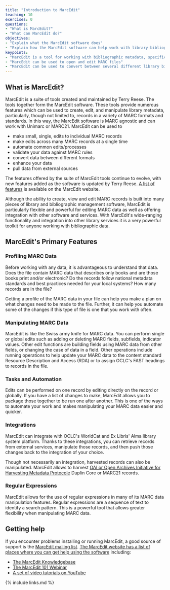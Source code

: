 ```yaml
---
title: "Introduction to MarcEdit"
teaching: 10
exercises: 0
questions:
- "What is MarcEdit?"
- "What can MarcEdit do?"
objectives:
- "Explain what the MarcEdit software does"
- "Explain how the MarcEdit software can help work with library bibliographic data and library MARC files"
keypoints:
- "MarcEdit is a tool for working with bibliographic metadata, specifically in the MARC format"
- "MarcEdit can be used to open and edit MARC files"
- "MarcEdit can be used to convert between several different library bibliographic metadata formats, including different expressions of MARC such as MARCXML and Mnemonic MARC"
---
```

## What is MarcEdit?

MarcEdit is a suite of tools created and maintained by Terry Reese. The tools together form the MarcEdit software. These tools provide numerous features which can be used to create, edit, and manipulate library metadata, particularly, though not limited to, records in a variety of MARC formats and standards. In this way, the MarcEdit software is MARC agnostic and can work with Unimarc or MARC21. MarcEdit can be used to

* make small, single, edits to individual MARC records
* make edits across many MARC records at a single time
* automate common edits/processes
* validate your data against MARC rules
* convert data between different formats
* enhance your data
* pull data from external sources

The features offered by the suite of MarcEdit tools continue to evolve, with new features added as the software is updated by Terry Reese. [A list of features](https://marcedit.reeset.net/features) is available on the MarcEdit website.

Although the ability to create, view and edit MARC records is built into many pieces of library and bibliographic management software, MarcEdit is particularly flexible and powerful for editing MARC data as well as offering integration with other software and services. With MarcEdit's wide-ranging functionality and integration into other library services it is a very powerful toolkit for anyone working with bibliographic data.

## MarcEdit's Primary Features

### Profiling MARC Data
Before working with any data, it is advantageous to understand that data. Does the file contain MARC data that describes only books and are those books print and/or electronic? Do the records follow national metadata standards and best practices needed for your local systems? How many records are in the file?

Getting a profile of the MARC data in your file can help you make a plan on what changes need to be made to the file. Further, it can help you automate some of the changes if this type of file is one that you work with often.

### Manipulating MARC Data
MarcEdit is like the Swiss army knife for MARC data. You can perform single or global edits such as adding or deleting MARC fields, subfields, indicator values. Other edit functions are building fields using MARC data from other fields, or changing the case of data in a field. Other operations include running operations to help update your MARC data to the content standard Resource Description and Access (RDA) or to assign OCLC's FAST headings to records in the file.

### Tasks and Automation
Edits can be performed on one record by editing directly on the record or globally. If you have a list of changes to make, MarcEdit allows you to package those together to be run one after another. This is one of the ways to automate your work and makes manipulating your MARC data easier and quicker.

### Integrations
MarcEdit can integrate with OCLC's WorldCat and Ex Libris' Alma library system platform. Thanks to these integrations, you can retrieve records from external services, manipulate those records, and then push those changes back to the integration of your choice.

Though not necessarily an integration, harvested records can also be manipulated. MarcEdit allows to harvest [OAI or Open Archives Initiative for Harvesting Metadata Protocole](https://www.openarchives.org/pmh/) Duplin Core or MARC21 records.

### Regular Expressions
MarcEdit allows for the use of regular expressions in many of its MARC data manipulation features. Regular expressions are a sequence of text to identify a search pattern. This is a powerful tool that allows greater flexibility when manipulating MARC data.

## Getting help

If you encounter problems installing or running MarcEdit, a good source of support is the [MarcEdit mailing list]( http://listserv.gmu.edu/cgi-bin/wa?A0=marcedit-l). [The MarcEdit website has a list of places where you can get help using the software](https://marcedit.reeset.net/help) including:

* [The MarcEdit Knowledgebase](https://marcedit.reeset.net/archives/category/knowledge_base)
* [The MarcEdit 101 Webinar](https://marcedit.reeset.net/marcedit-101-workshop)
* [A set of video tutorials on YouTube](https://www.youtube.com/playlist?list=PLrHRsJ91nVFScJLS91SWR5awtFfpewMWg)

{% include links.md %}
